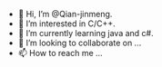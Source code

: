 - 👋 Hi, I’m @Qian-jinmeng.
- 👀 I’m interested in C/C++.
- 🌱 I’m currently learning java and c#.
- 💞️ I’m looking to collaborate on ...
- 📫 How to reach me ...

<!---
Qian-jinmeng/Qian-jinmeng is a ✨ special ✨ repository because its `README.md` (this file) appears on your GitHub profile.
You can click the Preview link to take a look at your changes.
--->
